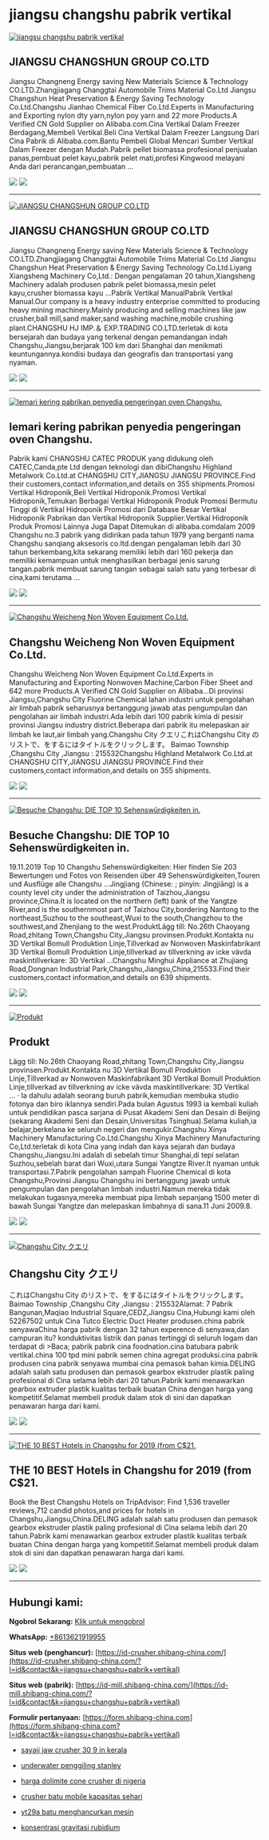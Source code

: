 # jiangsu changshu pabrik vertikal

<a href="https://swt.shibang-china.com/?l=id&img&k=jiangsu+changshu+pabrik+vertikal" target="_blank">![jiangsu changshu pabrik vertikal](http://static.shibang-china.com/all-800x300/1003.jpg)</a>

## JIANGSU CHANGSHUN GROUP CO.LTD
Jiangsu Changneng Energy saving New Materials Science &amp; Technology CO.LTD.Zhangjiagang Changgtai Automobile Trims Material Co.Ltd Jiangsu Changshun Heat Preservation &amp; Energy Saving Technology Co.Ltd.Changshu Jianhao Chemical Fiber Co.Ltd.Experts in Manufacturing and Exporting nylon dty yarn,nylon poy yarn and 22 more Products.A Verified CN Gold Supplier on Alibaba.com.Cina Vertikal Dalam Freezer Berdagang,Membeli Vertikal.Beli Cina Vertikal Dalam Freezer Langsung Dari Cina Pabrik di Alibaba.com.Bantu Pembeli Global Mencari Sumber Vertikal Dalam Freezer dengan Mudah.Pabrik pellet biomassa profesional penjualan panas,pembuat pelet kayu,pabrik pelet mati,profesi Kingwood melayani Anda dari perancangan,pembuatan …


<a href="https://whatsapp.shibangsoft.com/WhatsApp.php" target="_blank" title="WhatsApp">![](http://static.shibang-china.com/icon/whatsapp.png)</a> <a href="https://swt.shibang-china.com/?l=id&icon&k=jiangsu+changshu+pabrik+vertikal" target="_blank">![](http://static.shibang-china.com/icon/chat-id.png)</a>

---

<a href="https://swt.shibang-china.com/?l=id&img&k=jiangsu+changshu+pabrik+vertikal" target="_blank">![JIANGSU CHANGSHUN GROUP CO.LTD](http://static.shibang-china.com/all-800x300/474.jpg)</a>

## JIANGSU CHANGSHUN GROUP CO.LTD
Jiangsu Changneng Energy saving New Materials Science &amp; Technology CO.LTD.Zhangjiagang Changgtai Automobile Trims Material Co.Ltd Jiangsu Changshun Heat Preservation &amp; Energy Saving Technology Co.Ltd.Liyang Xiangsheng Machinery Co,Ltd.: Dengan pengalaman 20 tahun,Xiangsheng Machinery adalah produsen pabrik pelet biomassa,mesin pelet kayu,crusher biomassa kayu …Pabrik Vertikal ManualPabrik Vertikal Manual.Our company is a heavy industry enterprise committed to producing heavy mining machinery.Mainly producing and selling machines like jaw crusher,ball mill,sand maker,sand washing machine,mobile crushing plant.CHANGSHU HJ IMP.＆ EXP.TRADING CO.LTD.terletak di kota bersejarah dan budaya yang terkenal dengan pemandangan indah Changshu,Jiangsu,berjarak 100 km dari Shanghai dan menikmati keuntungannya.kondisi budaya dan geografis dan transportasi yang nyaman.


<a href="https://whatsapp.shibangsoft.com/WhatsApp.php" target="_blank" title="WhatsApp">![](http://static.shibang-china.com/icon/whatsapp.png)</a> <a href="https://swt.shibang-china.com/?l=id&icon&k=jiangsu+changshu+pabrik+vertikal" target="_blank">![](http://static.shibang-china.com/icon/chat-id.png)</a>

---

<a href="https://swt.shibang-china.com/?l=id&img&k=jiangsu+changshu+pabrik+vertikal" target="_blank">![lemari kering pabrikan penyedia pengeringan oven Changshu.](http://static.shibang-china.com/all-800x300/346.jpg)</a>

## lemari kering pabrikan penyedia pengeringan oven Changshu.
Pabrik kami CHANGSHU CATEC PRODUK yang didukung oleh CATEC,Canda,pte Ltd dengan teknologi dan dibiChangshu Highland Metalwork Co.Ltd.at CHANGSHU CITY,JIANGSU JIANGSU PROVINCE.Find their customers,contact information,and details on 355 shipments.Promosi Vertikal Hidroponik,Beli Vertikal Hidroponik.Promosi Vertikal Hidroponik,Temukan Berbagai Vertikal Hidroponik Produk Promosi Bermutu Tinggi di Vertikal Hidroponik Promosi dari Database Besar Vertikal Hidroponik Pabrikan dan Vertikal Hidroponik Supplier.Vertikal Hidroponik Produk Promosi Lainnya Juga Dapat Ditemukan di alibaba.comdalam 2009 Changshu no.3 pabrik yang didirikan pada tahun 1979 yang berganti nama Changshu sanqiang aksesoris co.ltd.dengan pengalaman lebih dari 30 tahun berkembang,kita sekarang memiliki lebih dari 160 pekerja dan memiliki kemampuan untuk menghasilkan berbagai jenis sarung tangan.pabrik membuat sarung tangan sebagai salah satu yang terbesar di cina,kami terutama …


<a href="https://whatsapp.shibangsoft.com/WhatsApp.php" target="_blank" title="WhatsApp">![](http://static.shibang-china.com/icon/whatsapp.png)</a> <a href="https://swt.shibang-china.com/?l=id&icon&k=jiangsu+changshu+pabrik+vertikal" target="_blank">![](http://static.shibang-china.com/icon/chat-id.png)</a>

---

<a href="https://swt.shibang-china.com/?l=id&img&k=jiangsu+changshu+pabrik+vertikal" target="_blank">![Changshu Weicheng Non Woven Equipment Co.Ltd.](http://static.shibang-china.com/all-800x300/577.jpg)</a>

## Changshu Weicheng Non Woven Equipment Co.Ltd.
Changshu Weicheng Non Woven Equipment Co.Ltd.Experts in Manufacturing and Exporting Nonwoven Machine,Carbon Fiber Sheet and 642 more Products.A Verified CN Gold Supplier on Alibaba…Di provinsi Jiangsu,Changshu City Fluorine Chemical lahan industri untuk pengolahan air limbah pabrik seharusnya bertanggung jawab atas pengumpulan dan pengolahan air limbah industri.Ada lebih dari 100 pabrik kimia di pesisir provinsi Jiangsu industry district.Beberapa dari pabrik itu melepaskan air limbah ke laut,air limbah yang.Changshu City クエリこれはChangshu City のリストで、をするにはタイトルをクリックします。 Baimao Township ,Changshu City ,Jiangsu : 215532Changshu Highland Metalwork Co.Ltd.at CHANGSHU CITY,JIANGSU JIANGSU PROVINCE.Find their customers,contact information,and details on 355 shipments.


<a href="https://whatsapp.shibangsoft.com/WhatsApp.php" target="_blank" title="WhatsApp">![](http://static.shibang-china.com/icon/whatsapp.png)</a> <a href="https://swt.shibang-china.com/?l=id&icon&k=jiangsu+changshu+pabrik+vertikal" target="_blank">![](http://static.shibang-china.com/icon/chat-id.png)</a>

---

<a href="https://swt.shibang-china.com/?l=id&img&k=jiangsu+changshu+pabrik+vertikal" target="_blank">![Besuche Changshu: DIE TOP 10 Sehensw&#252;rdigkeiten in.](http://static.shibang-china.com/all-800x300/81.jpg)</a>

## Besuche Changshu: DIE TOP 10 Sehensw&#252;rdigkeiten in.
19.11.2019 Top 10 Changshu Sehensw&#252;rdigkeiten: Hier finden Sie 203 Bewertungen und Fotos von Reisenden &#252;ber 49 Sehensw&#252;rdigkeiten,Touren und Ausfl&#252;ge alle Changshu …Jingjiang (Chinese: ; pinyin: J&#236;ngjiāng) is a county level city under the administration of Taizhou,Jiangsu province,China.It is located on the northern (left) bank of the Yangtze River,and is the southernmost part of Taizhou City,bordering Nantong to the northeast,Suzhou to the southeast,Wuxi to the south,Changzhou to the southwest,and Zhenjiang to the west.ProduktL&#228;gg till: No.26th Chaoyang Road,zhitang Town,Changshu City,Jiangsu provinsen.Produkt.Kontakta nu 3D Vertikal Bomull Produktion Linje,Tillverkad av Nonwoven Maskinfabrikant 3D Vertikal Bomull Produktion Linje,tillverkad av tillverkning av icke v&#228;vda maskintillverkare: 3D Vertikal …Changshu Minghui Appliance at Zhujiang Road,Dongnan Industrial Park,Changshu,Jiangsu,China,215533.Find their customers,contact information,and details on 639 shipments.


<a href="https://whatsapp.shibangsoft.com/WhatsApp.php" target="_blank" title="WhatsApp">![](http://static.shibang-china.com/icon/whatsapp.png)</a> <a href="https://swt.shibang-china.com/?l=id&icon&k=jiangsu+changshu+pabrik+vertikal" target="_blank">![](http://static.shibang-china.com/icon/chat-id.png)</a>

---

<a href="https://swt.shibang-china.com/?l=id&img&k=jiangsu+changshu+pabrik+vertikal" target="_blank">![Produkt](http://static.shibang-china.com/all-800x300/1412.jpg)</a>

## Produkt
L&#228;gg till: No.26th Chaoyang Road,zhitang Town,Changshu City,Jiangsu provinsen.Produkt.Kontakta nu 3D Vertikal Bomull Produktion Linje,Tillverkad av Nonwoven Maskinfabrikant 3D Vertikal Bomull Produktion Linje,tillverkad av tillverkning av icke v&#228;vda maskintillverkare: 3D Vertikal …&nbsp;&#0183;&#32;Ia dahulu adalah seorang buruh pabrik,kemudian membuka studio fotonya dan biro iklannya sendiri.Pada bulan Agustus 1993 ia kembali kuliah untuk pendidikan pasca sarjana di Pusat Akademi Seni dan Desain di Beijing (sekarang Akademi Seni dan Desain,Universitas Tsinghua).Selama kuliah,ia belajar,berkelana ke seluruh negeri dan mengukir.Changshu Xinya Machinery Manufacturing Co.Ltd.Changshu Xinya Machinery Manufacturing Co,Ltd.terletak di kota Cina yang indah dan kaya sejarah dan budaya Changshu,Jiangsu.Ini adalah di sebelah timur Shanghai,di tepi selatan Suzhou,sebelah barat dari Wuxi,utara Sungai Yangtze River.It nyaman untuk transportasi.7.Pabrik pengolahan sampah Fluorine Chemical di kota Changshu,Provinsi Jiangsu Changshu ini bertanggung jawab untuk pengumpulan dan pengolahan limbah industri.Namun mereka tidak melakukan tugasnya,mereka membuat pipa limbah sepanjang 1500 meter di bawah Sungai Yangtze dan melepaskan limbahnya di sana.11 Juni 2009.8.


<a href="https://whatsapp.shibangsoft.com/WhatsApp.php" target="_blank" title="WhatsApp">![](http://static.shibang-china.com/icon/whatsapp.png)</a> <a href="https://swt.shibang-china.com/?l=id&icon&k=jiangsu+changshu+pabrik+vertikal" target="_blank">![](http://static.shibang-china.com/icon/chat-id.png)</a>

---

<a href="https://swt.shibang-china.com/?l=id&img&k=jiangsu+changshu+pabrik+vertikal" target="_blank">![Changshu City クエリ](http://static.shibang-china.com/all-800x300/788.jpg)</a>

## Changshu City クエリ
これはChangshu City のリストで、をするにはタイトルをクリックします。 Baimao Township ,Changshu City ,Jiangsu : 215532Alamat: 7 Pabrik Bangunan,Maqiao Industrial Square,CEDZ,Jiangsu Cina,Hubungi kami oleh 52267502 untuk Cina Tutco Electric Duct Heater produsen.china pabrik senyawaChina harga pabrik dengan 32 tahun experence di senyawa,dan campuran itu? konduktivitas listrik dan panas tertinggi di seluruh logam dan terdapat di &gt;Baca; pabrik pabrik cina foodnation.cina batubara pabrik vertikal.china 100 tpd mini pabrik semen china agregat produksi.cina pabrik produsen cina pabrik senyawa mumbai cina pemasok bahan kimia.DELING adalah salah satu produsen dan pemasok gearbox ekstruder plastik paling profesional di Cina selama lebih dari 20 tahun.Pabrik kami menawarkan gearbox extruder plastik kualitas terbaik buatan China dengan harga yang kompetitif.Selamat membeli produk dalam stok di sini dan dapatkan penawaran harga dari kami.


<a href="https://whatsapp.shibangsoft.com/WhatsApp.php" target="_blank" title="WhatsApp">![](http://static.shibang-china.com/icon/whatsapp.png)</a> <a href="https://swt.shibang-china.com/?l=id&icon&k=jiangsu+changshu+pabrik+vertikal" target="_blank">![](http://static.shibang-china.com/icon/chat-id.png)</a>

---

<a href="https://swt.shibang-china.com/?l=id&img&k=jiangsu+changshu+pabrik+vertikal" target="_blank">![THE 10 BEST Hotels in Changshu for 2019 (from C$21.](http://static.shibang-china.com/all-800x300/566.jpg)</a>

## THE 10 BEST Hotels in Changshu for 2019 (from C$21.
Book the Best Changshu Hotels on TripAdvisor: Find 1,536 traveller reviews,712 candid photos,and prices for hotels in Changshu,Jiangsu,China.DELING adalah salah satu produsen dan pemasok gearbox ekstruder plastik paling profesional di Cina selama lebih dari 20 tahun.Pabrik kami menawarkan gearbox extruder plastik kualitas terbaik buatan China dengan harga yang kompetitif.Selamat membeli produk dalam stok di sini dan dapatkan penawaran harga dari kami.

<a href="https://whatsapp.shibangsoft.com/WhatsApp.php" target="_blank" title="WhatsApp">![](http://static.shibang-china.com/icon/whatsapp.png)</a> <a href="https://swt.shibang-china.com/?l=id&icon&k=jiangsu+changshu+pabrik+vertikal" target="_blank">![](http://static.shibang-china.com/icon/chat-id.png)</a>

---
## Hubungi kami:

**Ngobrol Sekarang:** [Klik untuk mengobrol](https://swt.shibang-china.com?l=id&contact&k=jiangsu+changshu+pabrik+vertikal)

**WhatsApp:**  [+8613621919955](https://whatsapp.shibangsoft.com/WhatsApp.php)

**Situs web (penghancur):** [https://id-crusher.shibang-china.com/](https://id-crusher.shibang-china.com/?l=id&contact&k=jiangsu+changshu+pabrik+vertikal)

**Situs web (pabrik):** [https://id-mill.shibang-china.com/](https://id-mill.shibang-china.com/?l=id&contact&k=jiangsu+changshu+pabrik+vertikal)

**Formulir pertanyaan:** [https://form.shibang-china.com](https://form.shibang-china.com?l=id&contact&k=jiangsu+changshu+pabrik+vertikal)

* [sayaji jaw crusher 30 9 in kerala](../48/sayaji%20jaw%20crusher%2030%209%20in%20kerala.md)

* [underwater penggiling stanley](../47/underwater%20penggiling%20stanley.md)

* [harga dolimite cone crusher di nigeria](../48/harga%20dolimite%20cone%20crusher%20di%20nigeria.md)

* [crusher batu mobile kapasitas sehari](../48/crusher%20batu%20mobile%20kapasitas%20sehari.md)

* [yt29a batu menghancurkan mesin](../44/yt29a%20batu%20menghancurkan%20mesin.md)

* [konsentrasi gravitasi rubidium](../46/konsentrasi%20gravitasi%20rubidium.md)